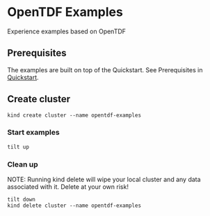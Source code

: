 # OpenTDF Examples

Experience examples based on OpenTDF

## Prerequisites

The examples are built on top of the Quickstart. See Prerequisites in [Quickstart](../quickstart#prerequisites).

## Create cluster

```shell
kind create cluster --name opentdf-examples
```

### Start examples

```shell
tilt up
```

### Clean up

NOTE: Running kind delete will wipe your local cluster and any data associated with it. Delete at your own risk!

```shell
tilt down
kind delete cluster --name opentdf-examples
```
